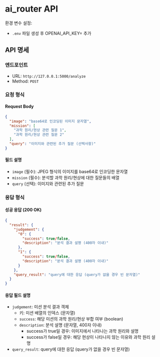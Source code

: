 # ai_router API
환경 변수 설정:
- `.env` 파일 생성 후 OPENAI_API_KEY= 추가
## API 명세

### 엔드포인트
- URL: `http://127.0.0.1:5000/analyze`
- Method: `POST`

### 요청 형식
#### Request Body
```json
{
  "image": "base64로 인코딩된 이미지 문자열",
  "mission": [
    "과학 원리/현상 관련 질문 1",
    "과학 원리/현상 관련 질문 2"
  ],
  "query": "이미지와 관련된 추가 질문 (선택사항)"
}
```

#### 필드 설명
- `image` (필수): JPEG 형식의 이미지를 base64로 인코딩한 문자열
- `mission` (필수): 분석할 과학 원리/현상에 대한 질문들의 배열
- `query` (선택): 이미지와 관련된 추가 질문

### 응답 형식
#### 성공 응답 (200 OK)
```json
{
  "result": {
    "judgement": {
      "0": {
        "success": true/false,
        "description": "분석 결과 설명 (400자 이내)"
      },
      "1": {
        "success": true/false,
        "description": "분석 결과 설명 (400자 이내)"
      }
    },
    "query_result": "query에 대한 응답 (query가 없을 경우 빈 문자열)"
  }
}
```

#### 응답 필드 설명
- `judgement`: 미션 분석 결과 객체
  - 키: 미션 배열의 인덱스 (문자열)
  - `success`: 해당 미션의 과학 원리/현상 부합 여부 (boolean)
  - `description`: 분석 설명 (문자열, 400자 이내)
    - success가 true일 경우: 이미지에서 나타나는 과학 원리와 설명
    - success가 false일 경우: 해당 현상이 나타나지 않는 이유와 과학 원리 설명
- `query_result`: query에 대한 응답 (query가 없을 경우 빈 문자열)
